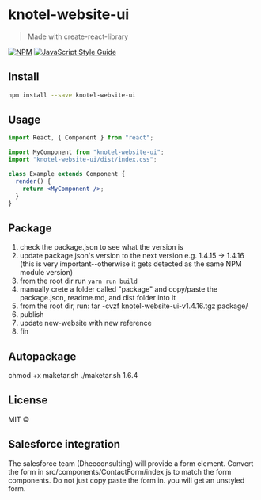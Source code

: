 # knotel-website-ui

> Made with create-react-library

[![NPM](https://img.shields.io/npm/v/knotel-website-ui.svg)](https://www.npmjs.com/package/knotel-website-ui) [![JavaScript Style Guide](https://img.shields.io/badge/code_style-standard-brightgreen.svg)](https://standardjs.com)

## Install

```bash
npm install --save knotel-website-ui
```

## Usage

```jsx
import React, { Component } from "react";

import MyComponent from "knotel-website-ui";
import "knotel-website-ui/dist/index.css";

class Example extends Component {
  render() {
    return <MyComponent />;
  }
}
```

## 


## Package
1. check the package.json to see what the version is
1. update package.json's version to the next version e.g. 1.4.15 -> 1.4.16 (this is very important--otherwise it gets detected as the same NPM module version)
1. from the root dir run `yarn run build`
1. manually crete a folder called "package" and copy/paste the package.json, readme.md, and dist folder into it
1. from the root dir, run: tar -cvzf knotel-website-ui-v1.4.16.tgz package/
1. publish
1. update new-website with new reference
1. fin
## Autopackage
chmod +x maketar.sh
./maketar.sh 1.6.4 


## License

MIT © [](https://github.com/)
## Salesforce integration
The salesforce team (Dheeconsulting) will provide a form element. Convert the form in 
src/components/ContactForm/index.js
to match the form components. 
Do not just copy paste the form in. you will get an unstyled form.